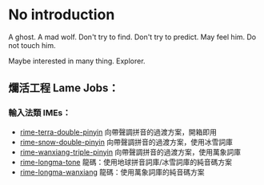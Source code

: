 # No introduction

A ghost. A mad wolf. Don't try to find. Don't try to predict. May feel him. Do not touch him.

Maybe interested in many thing. Explorer.





## 爛活工程 Lame Jobs：

### 輸入法類 IMEs：

- [rime-terra-double-pinyin](https://github.com/KobeArthurScofield/rime-terra-double-pinyin) 向帶聲調拼音的過渡方案，開箱即用
- [rime-snow-double-pinyin](https://github.com/KobeArthurScofield/rime-snow-double-pinyin) 向帶聲調拼音的過渡方案，使用冰雪詞庫
- [rime-wanxiang-triple-pinyin](https://github.com/KobeArthurScofield/rime-wanxiang-triple-pinyin) 向帶聲調拼音的過渡方案，使用萬象詞庫
- [rime-longma-tone](https://github.com/KobeArthurScofield/rime-longma-tone) 龍碼：使用地球拼音詞庫/冰雪詞庫的純音碼方案
- [rime-longma-wanxiang](https://github.com/KobeArthurScofield/rime-longma-wanxiang) 龍碼：使用萬象詞庫的純音碼方案
